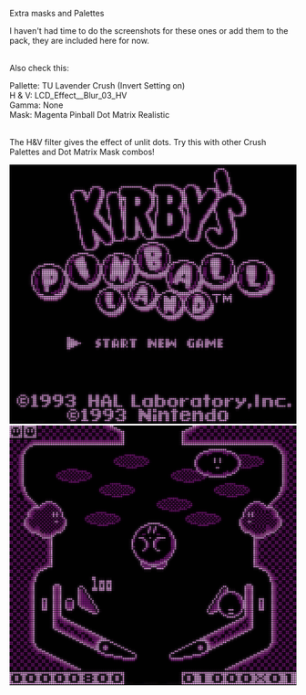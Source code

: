 Extra masks and Palettes<BR>

I haven't had time to do the screenshots for these ones or add them to the pack, they are included here for now.<BR><BR>


Also check this:<BR>

Pallette: TU Lavender Crush (Invert Setting on)<BR>
H & V: LCD_Effect__Blur_03_HV<BR>
Gamma: None<BR>
Mask: Magenta Pinball Dot Matrix Realistic<BR><BR>

The H&V filter gives the effect of unlit dots.  Try this with other Crush Palettes and Dot Matrix Mask combos!<BR>

<img src="https://raw.githubusercontent.com/trashuncle/Gameboy_Palettes/main/Extra/KP-IN-DM-1.png">

<img src="https://raw.githubusercontent.com/trashuncle/Gameboy_Palettes/main/Extra/KP-IN-DM-2.png">
